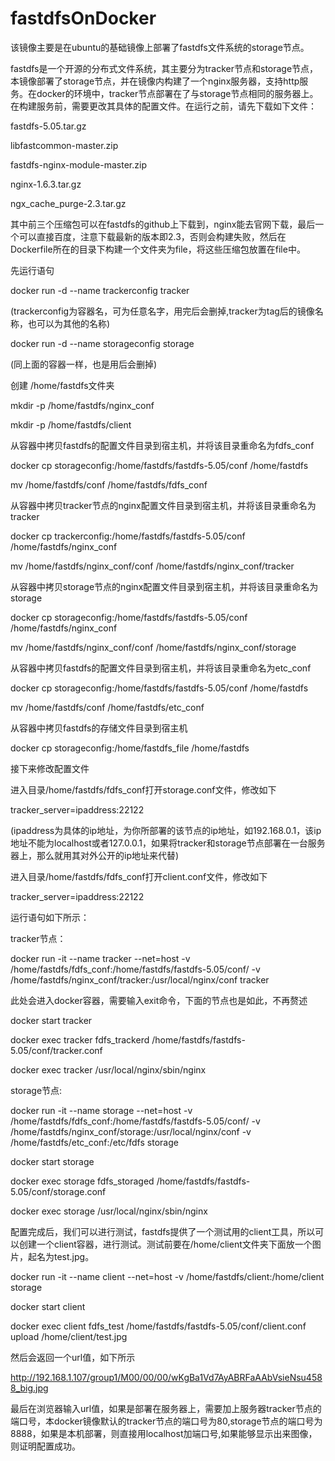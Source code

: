 # fastdfsOnDocker
该镜像主要是在ubuntu的基础镜像上部署了fastdfs文件系统的storage节点。

fastdfs是一个开源的分布式文件系统，其主要分为tracker节点和storage节点，本镜像部署了storage节点，并在镜像内构建了一个nginx服务器，支持http服务。在docker的环境中，tracker节点部署在了与storage节点相同的服务器上。在构建服务前，需要更改其具体的配置文件。在运行之前，请先下载如下文件：

fastdfs-5.05.tar.gz

libfastcommon-master.zip

fastdfs-nginx-module-master.zip

nginx-1.6.3.tar.gz

ngx_cache_purge-2.3.tar.gz

其中前三个压缩包可以在fastdfs的github上下载到，nginx能去官网下载，最后一个可以直接百度，注意下载最新的版本即2.3，否则会构建失败，然后在Dockerfile所在的目录下构建一个文件夹为file，将这些压缩包放置在file中。

先运行语句

docker run -d --name trackerconfig tracker

(trackerconfig为容器名，可为任意名字，用完后会删掉,tracker为tag后的镜像名称，也可以为其他的名称)

docker run -d --name storageconfig storage

(同上面的容器一样，也是用后会删掉)

创建 /home/fastdfs文件夹

mkdir -p /home/fastdfs/nginx_conf

mkdir -p /home/fastdfs/client

从容器中拷贝fastdfs的配置文件目录到宿主机，并将该目录重命名为fdfs_conf

docker cp storageconfig:/home/fastdfs/fastdfs-5.05/conf /home/fastdfs

mv /home/fastdfs/conf /home/fastdfs/fdfs_conf

从容器中拷贝tracker节点的nginx配置文件目录到宿主机，并将该目录重命名为tracker

docker cp trackerconfig:/home/fastdfs/fastdfs-5.05/conf /home/fastdfs/nginx_conf

mv /home/fastdfs/nginx_conf/conf /home/fastdfs/nginx_conf/tracker

从容器中拷贝storage节点的nginx配置文件目录到宿主机，并将该目录重命名为storage

docker cp storageconfig:/home/fastdfs/fastdfs-5.05/conf /home/fastdfs/nginx_conf

mv /home/fastdfs/nginx_conf/conf /home/fastdfs/nginx_conf/storage

从容器中拷贝fastdfs的配置文件目录到宿主机，并将该目录重命名为etc_conf

docker cp storageconfig:/home/fastdfs/fastdfs-5.05/conf /home/fastdfs

mv /home/fastdfs/conf /home/fastdfs/etc_conf

从容器中拷贝fastdfs的存储文件目录到宿主机

docker cp storageconfig:/home/fastdfs_file /home/fastdfs

接下来修改配置文件

进入目录/home/fastdfs/fdfs_conf打开storage.conf文件，修改如下

tracker_server=ipaddress:22122

(ipaddress为具体的ip地址，为你所部署的该节点的ip地址，如192.168.0.1，该ip地址不能为localhost或者127.0.0.1，如果将tracker和storage节点部署在一台服务器上，那么就用其对外公开的ip地址来代替)

进入目录/home/fastdfs/fdfs_conf打开client.conf文件，修改如下

tracker_server=ipaddress:22122

运行语句如下所示：

tracker节点：

docker run -it --name tracker --net=host -v /home/fastdfs/fdfs_conf:/home/fastdfs/fastdfs-5.05/conf/ -v /home/fastdfs/nginx_conf/tracker:/usr/local/nginx/conf tracker

此处会进入docker容器，需要输入exit命令，下面的节点也是如此，不再赘述

docker start tracker

docker exec tracker fdfs_trackerd /home/fastdfs/fastdfs-5.05/conf/tracker.conf

docker exec tracker /usr/local/nginx/sbin/nginx

storage节点:

docker run -it --name storage --net=host -v /home/fastdfs/fdfs_conf:/home/fastdfs/fastdfs-5.05/conf/ -v /home/fastdfs/nginx_conf/storage:/usr/local/nginx/conf -v /home/fastdfs/etc_conf:/etc/fdfs storage

docker start storage

docker exec storage fdfs_storaged /home/fastdfs/fastdfs-5.05/conf/storage.conf

docker exec storage /usr/local/nginx/sbin/nginx

配置完成后，我们可以进行测试，fastdfs提供了一个测试用的client工具，所以可以创建一个client容器，进行测试。测试前要在/home/client文件夹下面放一个图片，起名为test.jpg。

docker run -it --name client --net=host -v /home/fastdfs/client:/home/client storage

docker start client

docker exec client fdfs_test /home/fastdfs/fastdfs-5.05/conf/client.conf upload /home/client/test.jpg

然后会返回一个url值，如下所示

http://192.168.1.107/group1/M00/00/00/wKgBa1Vd7AyABRFaAAbVsieNsu4588_big.jpg

最后在浏览器输入url值，如果是部署在服务器上，需要加上服务器tracker节点的端口号，本docker镜像默认的tracker节点的端口号为80,storage节点的端口号为8888，如果是本机部署，则直接用localhost加端口号,如果能够显示出来图像，则证明配置成功。

